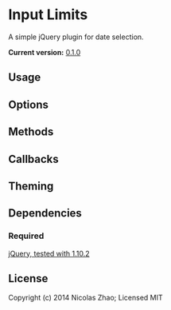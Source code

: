 # Input Limits

A simple jQuery plugin for date selection.

**Current version:** [0.1.0]()

## Usage

## Options

## Methods

## Callbacks

## Theming
	
## Dependencies
### Required
[jQuery, tested with 1.10.2](http://jquery.com)

## License
Copyright (c) 2014 Nicolas Zhao; Licensed MIT